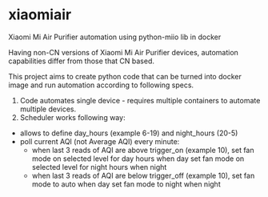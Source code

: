 # xiaomiair
Xiaomi Mi Air Purifier automation using python-miio lib in docker

Having non-CN versions of Xiaomi Mi Air Purifier devices, automation capabilities differ from those that CN based.

This project aims to create python code that can be turned into docker image and run automation according to following specs.

1. Code automates single device - requires multiple containers to automate multiple devices.
2. Scheduler works following way:
  - allows to define day_hours (example 6-19) and night_hours (20-5)
  - poll current AQI (not Average AQI) every minute:
    - when last 3 reads of AQI are above trigger_on (example 10),  set fan mode on selected level for day hours when day
                                                                   set fan mode on selected level for night hours when night
    - when last 3 reads of AQI are below trigger_off (example 10), set fan mode to auto when day
                                                                   set fan mode to night when night

